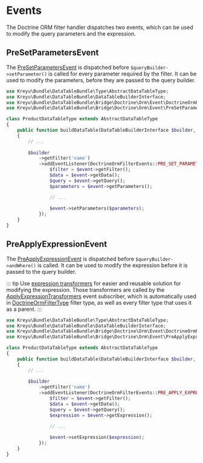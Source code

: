 # Events

The Doctrine ORM filter handler dispatches two events, which can be used to modify the query parameters and the expression.

## PreSetParametersEvent

The [PreSetParametersEvent](https://github.com/Kreyu/data-table-bundle/blob/main/src/Bridge/Doctrine/Orm/Event/PreSetParametersEvent.php) is dispatched before `$queryBuilder->setParameter()`
is called for every parameter required by the filter. It can be used to modify the parameters, before they are passed to the query builder.

```php
use Kreyu\Bundle\DataTableBundle\Type\AbstractDataTableType;
use Kreyu\Bundle\DataTableBundle\DataTableBuilderInterface;
use Kreyu\Bundle\DataTableBundle\Bridge\Doctrine\Orm\Event\DoctrineOrmFilterEvents;
use Kreyu\Bundle\DataTableBundle\Bridge\Doctrine\Orm\Event\PreSetParametersEvent;

class ProductDataTableType extends AbstractDataTableType
{
    public function buildDataTable(DataTableBuilderInterface $builder, array $options): void
    {
        // ...
        
        $builder
            ->getFilter('name')
            ->addEventListener(DoctrineOrmFilterEvents::PRE_SET_PARAMETERS, function (PreSetParametersEvent $event) {
                $filter = $event->getFilter();
                $data = $event->getData();
                $query = $event->getQuery();
                $parameters = $event->getParameters();

                // ...
                
                $event->setParameters($parameters);
            });
    }
}
```

## PreApplyExpressionEvent

The [PreApplyExpressionEvent](https://github.com/Kreyu/data-table-bundle/blob/main/src/Bridge/Doctrine/Orm/Event/PreApplyExpressionEvent.php) is dispatched before `$queryBuilder->andWhere()` is called.
It can be used to modify the expression before it is passed to the query builder.

::: tip Use [expression transformers](expression-transformers.md) for easier and reusable solution for modifying the expression. 
Those transformers are called by the [ApplyExpressionTransformers](https://github.com/Kreyu/data-table-bundle/blob/main/src/Bridge/Doctrine/Orm/EventListener/ApplyExpressionTransformers.php) event subscriber,
which is automatically used in [DoctrineOrmFilterType](https://github.com/Kreyu/data-table-bundle/blob/main/src/Bridge/Doctrine/Orm/Filter/Type/DoctrineOrmFilterType.php) filter type, as well as
every filter type that uses it as a parent.
:::

```php
use Kreyu\Bundle\DataTableBundle\Type\AbstractDataTableType;
use Kreyu\Bundle\DataTableBundle\DataTableBuilderInterface;
use Kreyu\Bundle\DataTableBundle\Bridge\Doctrine\Orm\Event\DoctrineOrmFilterEvents;
use Kreyu\Bundle\DataTableBundle\Bridge\Doctrine\Orm\Event\PreApplyExpressionEvent;

class ProductDataTableType extends AbstractDataTableType
{
    public function buildDataTable(DataTableBuilderInterface $builder, array $options): void
    {
        // ...
        
        $builder
            ->getFilter('name')
            ->addEventListener(DoctrineOrmFilterEvents::PRE_APPLY_EXPRESSION, function (PreApplyExpressionEvent $event) {
                $filter = $event->getFilter();
                $data = $event->getData();
                $query = $event->getQuery();
                $expression = $event->getExpression();
                
                // ...

                $event->setExpression($expression);
            });
    }
}
```